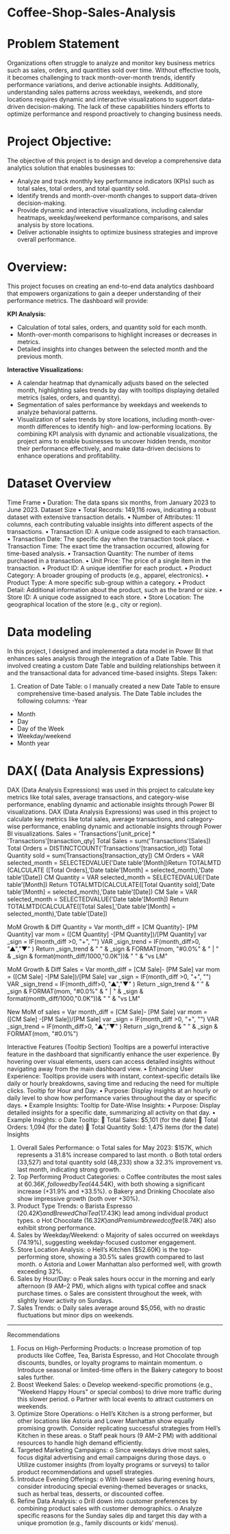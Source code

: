 # Coffee-Shop-Sales-Analysis

# **Problem Statement**
Organizations often struggle to analyze and monitor key business metrics such as sales, orders, and quantities sold over time. Without effective tools, it becomes challenging to track month-over-month trends, identify performance variations, and derive actionable insights. Additionally, understanding sales patterns across weekdays, weekends, and store locations requires dynamic and interactive visualizations to support data-driven decision-making. The lack of these capabilities hinders efforts to optimize performance and respond proactively to changing business needs.

 # **Project Objective:**
The objective of this project is to design and develop a comprehensive data analytics solution that enables businesses to:
 - Analyze and track monthly key performance indicators (KPIs) such as total sales, total orders, and total quantity sold.
 - Identify trends and month-over-month changes to support data-driven decision-making.
 - Provide dynamic and interactive visualizations, including calendar heatmaps, weekday/weekend performance comparisons, and sales analysis by store locations.
 -  Deliver actionable insights to optimize business strategies and improve overall performance.

# **Overview:**
This project focuses on creating an end-to-end data analytics dashboard that empowers organizations to gain a deeper understanding of their performance metrics. The dashboard will provide:

**KPI Analysis:**
- Calculation of total sales, orders, and quantity sold for each month.
- Month-over-month comparisons to highlight increases or decreases in metrics.
- Detailed insights into changes between the selected month and the previous month.

**Interactive Visualizations:**
- A calendar heatmap that dynamically adjusts based on the selected month, highlighting sales trends by day with tooltips displaying detailed metrics (sales, orders, and quantity).
- Segmentation of sales performance by weekdays and weekends to analyze behavioral patterns.
- Visualization of sales trends by store locations, including month-over-month differences to identify high- and low-performing locations.
By combining KPI analysis with dynamic and actionable visualizations, the project aims to enable businesses to uncover hidden trends, monitor their performance effectively, and make data-driven decisions to enhance operations and profitability.
# **Dataset Overview**
Time Frame
•	Duration: The data spans six months, from January 2023 to June 2023.
Dataset Size
•	Total Records: 149,116 rows, indicating a robust dataset with extensive transaction details.
•	Number of Attributes: 11 columns, each contributing valuable insights into different aspects of the transactions.
•	Transaction ID: A unique code assigned to each transaction.
•	Transaction Date: The specific day when the transaction took place.
•	Transaction Time: The exact time the transaction occurred, allowing for time-based analysis.
•	Transaction Quantity: The number of items purchased in a transaction.
•	Unit Price: The price of a single item in the transaction.
•	Product ID: A unique identifier for each product.
•	Product Category: A broader grouping of products (e.g., apparel, electronics).
•	Product Type: A more specific sub-group within a category.
•	Product Detail: Additional information about the product, such as the brand or size.
•	Store ID: A unique code assigned to each store.
•	Store Location: The geographical location of the store (e.g., city or region).
# **Data modeling**
In this project, I designed and implemented a data model in Power BI that enhances sales analysis through the integration of a Date Table. This involved creating a custom Date Table and building relationships between it and the transactional data for advanced time-based insights.
Steps Taken:
1.	Creation of Date Table:
o	I manually created a new Date Table to ensure comprehensive time-based analysis. The Date Table includes the following columns:
-Year
- Month
- Day
- Day of the Week
- Weekday/weekend
- Month year 
# **DAX( (Data Analysis Expressions)**

DAX (Data Analysis Expressions) was used in this project to calculate key metrics like total sales, average transactions, and category-wise performance, enabling dynamic and actionable insights through Power BI visualizations.
DAX (Data Analysis Expressions) was used in this project to calculate key metrics like total sales, average transactions, and category-wise performance, enabling dynamic and actionable insights through Power BI visualizations.
Sales = 'Transactions'[unit_price] * 'Transactions'[transaction_qty]
Total Sales = sum('Transactions'[Sales])
Total Orders = DISTINCTCOUNT('Transactions'[transaction_id])
Total Quantity sold = sum(Transactions[transaction_qty])
CM Orders = VAR selected_month = SELECTEDVALUE('Date table'[Month])Return TOTALMTD (CALCULATE ([Total Orders],'Date table'[Month] = selected_month),'Date table'[Date])
CM Quantity = VAR selected_month = SELECTEDVALUE('Date table'[Month]) Return TOTALMTD(CALCULATE([Total Quantity sold],'Date table'[Month] = selected_month),'Date table'[Date])
CM Sale = VAR selected_month = SELECTEDVALUE('Date table'[Month]) Return 
  TOTALMTD(CALCULATE([Total Sales],'Date table'[Month] = selected_month),'Date table'[Date])

MoM Growth & Diff Quantity = 
Var month_diff = [CM Quantity]- [PM Quantity]
var mom = ([CM Quantity] -[PM Quantity])/[PM Quantity]
var _sign = IF(month_diff >0, "+", "")
VAR _sign_trend = IF(month_diff>0, "▲","▼" )
Return  _sign_trend & " " & _sign & FORMAT(mom, "#0.0%" & " | " & _sign &   format(month_diff/1000,"0.0K"))& " " & "vs LM" 

MoM Growth & Diff Sales = 
Var month_diff = [CM Sale]- [PM Sale]
var mom = ([CM Sale] -[PM Sale])/[PM Sale]
var _sign = IF(month_diff >0, "+", "")
VAR _sign_trend = IF(month_diff>0, "▲","▼" )
Return 
_sign_trend & " " & _sign & FORMAT(mom, "#0.0%" & " | " & _sign &   format(month_diff/1000,"0.0K"))& " " & "vs LM" 

New MoM of sales = 
Var month_diff = [CM Sale]- [PM Sale]
var mom = ([CM Sale] -[PM Sale])/[PM Sale]
var _sign = IF(month_diff >0, "+", "")
VAR _sign_trend = IF(month_diff>0, "▲","▼" )
Return 
_sign_trend & " " & _sign & FORMAT(mom, "#0.0%")

Interactive Features (Tooltip Section)
Tooltips are a powerful interactive feature in the dashboard that significantly enhance the user experience. By hovering over visual elements, users can access detailed insights without navigating away from the main dashboard view.
•	Enhancing User Experience: Tooltips provide users with instant, context-specific details like daily or hourly breakdowns, saving time and reducing the need for multiple clicks.
Tooltip for Hour and Day:
•	Purpose: Display insights at an hourly or daily level to show how performance varies throughout the day or specific days.
•	Example Insights:
Tooltip for Date-Wise Insights:
•	Purpose: Display detailed insights for a specific date, summarizing all activity on that day.
•	Example Insights:
o	Date Tooltip:
	Total Sales: $5,101 (for the date)
	Total Orders: 1,094 (for the date)
	Total Quantity Sold: 1,475 items (for the date)
Insights
1.	Overall Sales Performance:
o	Total sales for May 2023: $157K, which represents a 31.8% increase compared to last month.
o	Both total orders (33,527) and total quantity sold (48,233) show a 32.3% improvement vs. last month, indicating strong growth.
2.	Top Performing Product Categories:
o	Coffee contributes the most sales at $60.36K, followed by Tea ($44.54K), with both showing a significant increase (+31.9% and +33.5%).
o	Bakery and Drinking Chocolate also show impressive growth (both over +30%).
3.	Product Type Trends:
o	Barista Espresso ($20.42K) and Brewed Chai Tea ($17.43K) lead among individual product types.
o	Hot Chocolate ($16.32K) and Premium brewed coffee ($8.74K) also exhibit strong performance.
4.	Sales by Weekday/Weekend:
o	Majority of sales occurred on weekdays (74.19%), suggesting weekday-focused customer engagement.
5.	Store Location Analysis:
o	Hell’s Kitchen ($52.60K) is the top-performing store, showing a 30.5% sales growth compared to last month.
o	Astoria and Lower Manhattan also performed well, with growth exceeding 32%.
6.	Sales by Hour/Day:
o	Peak sales hours occur in the morning and early afternoon (9 AM–2 PM), which aligns with typical coffee and snack purchase times.
o	Sales are consistent throughout the week, with slightly lower activity on Sundays.
7.	Sales Trends:
o	Daily sales average around $5,056, with no drastic fluctuations but minor dips on weekends.
________________________________________
Recommendations
1.	Focus on High-Performing Products:
o	Increase promotion of top products like Coffee, Tea, Barista Espresso, and Hot Chocolate through discounts, bundles, or loyalty programs to maintain momentum.
o	Introduce seasonal or limited-time offers in the Bakery category to boost sales further.
2.	Boost Weekend Sales:
o	Develop weekend-specific promotions (e.g., "Weekend Happy Hours" or special combos) to drive more traffic during this slower period.
o	Partner with local events to attract customers on weekends.
3.	Optimize Store Operations:
o	Hell’s Kitchen is a strong performer, but other locations like Astoria and Lower Manhattan show equally promising growth. Consider replicating successful strategies from Hell’s Kitchen in these areas.
o	Staff peak hours (9 AM–2 PM) with additional resources to handle high demand efficiently.
4.	Targeted Marketing Campaigns:
o	Since weekdays drive most sales, focus digital advertising and email campaigns during those days.
o	Utilize customer insights (from loyalty programs or surveys) to tailor product recommendations and upsell strategies.
5.	Introduce Evening Offerings:
o	With lower sales during evening hours, consider introducing special evening-themed beverages or snacks, such as herbal teas, desserts, or discounted coffee.
6.	Refine Data Analysis:
o	Drill down into customer preferences by combining product sales with customer demographics.
o	Analyze specific reasons for the Sunday sales dip and target this day with a unique promotion (e.g., family discounts or kids’ menus).
 

